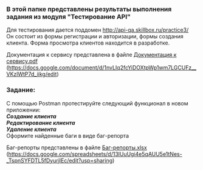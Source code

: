 ### В этой папке представлены результаты выполнения задания из модуля "Тестирование API"

Для тестирования дается поддомен http://api-qa.skillbox.ru/practice3/  
Он состоит из формы регистрации и авторизации, формы создания клиента. Форма просмотра клиентов находится в разработке.

Документация к сервису представлена в файле [Документация к сервису.pdf](/skillbox%20тестирование%20API/Документация%20к%20сервису.pdf)  
(https://docs.google.com/document/d/1nvLIq2fcYiDOXtpWp1wm7LGCUFz__VKzlWtP7d_iikg/edit)

### Задание:
С помощью Postman протестируйте следующий функционал в новом приложении:  
***Создание клиента***  
***Редактирование клиента***  
***Удаление клиента***  
Оформите найденные баги в виде баг-репорта  

Баг-репорты представлены в файле [Баг-репорты.xlsx](/skillbox%20тестирование%20API/Документация%20к%20сервису.pdf)  
(https://docs.google.com/spreadsheets/d/13lUuUgi4e5qAUU5e1tNes-_TspnSYFDTL5fDyurjlEc/edit?usp=sharing)
